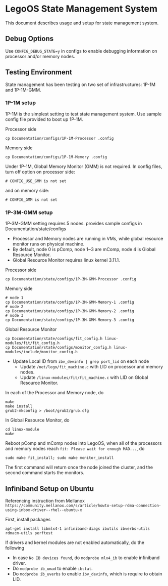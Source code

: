 # LegoOS State Management System

This document describes usage and setup for state management system.

## Debug Options
Use `CONFIG_DEBUG_STATE=y` in configs to enable debugging information on processor and/or memory nodes.

## Testing Environment
State management has been testing on two set of infrastructures: 1P-1M and 1P-1M-GMM.

### 1P-1M setup
1P-1M is the simplest setting to test state management system. Use sample config file provided to boot up 1P-1M.

Processor side
```
cp Documentation/configs/1P-1M-Processor .config
```

Memory side
```
cp Documentation/configs/1P-1M-Memory .config
```

Under 1P-1M, Global Memory Monitor (GMM) is not required. In config files, turn off option on processor side:
```
# CONFIG_USE_GMM is not set
```
and on memory side:
```
# CONFIG_GMM is not set
```
### 1P-3M-GMM setup
1P-3M-GMM setting requires 5 nodes. provides sample configs in Documentation/state/configs

- Processor and Memory nodes are running in VMs, while global resource monitor runs on physical machine.
- By default, node 0 is pComp, node 1~3 are mComp, node 4 is Global Resource Monitor.
- Global Resource Monitor requires linux kernel 3.11.1.

Processor side
```
cp Documentation/state/configs/1P-3M-GMM-Processor .config
```

Memory side
```
# node 1
cp Documentation/state/configs/1P-3M-GMM-Memory-1 .config
# node 2
cp Documentation/state/configs/1P-3M-GMM-Memory-2 .config
# node 3
cp Documentation/state/configs/1P-3M-GMM-Memory-3 .config
```

Global Resource Monitor
```
cp Documentation/state/configs/fit_config.h linux-modules/fit/fit_config.h
cp Documentation/state/configs/monitor_config.h linux-modules/include/monitor_config.h
```

- Update Local ID from `ibv_devinfo | grep port_lid` on each node
    - Update `/net/lego/fit_machine.c` with LID on processor and memory nodes.
    - Update `/linux-modules/fit/fit_machine.c` with LID on Global Resource Monitor.

In each of the Processor and Memory node, do
```
make
make install
grub2-mkconfig > /boot/grub2/grub.cfg
```

In Global Resource Monitor, do
```
cd linux-module
make
```

Reboot pComp and mComp nodes into LegoOS, when all of the processors and memory nodes reach `fit: Please wait for enough MAD...`, do
```
sudo make fit_install; sudo make monitor_install
```
The first command will return once the node joined the cluster, and the second command starts the monitors.

## Infiniband Setup on Ubuntu
Referencing instruction from Mellanox
`https://community.mellanox.com/s/article/howto-setup-rdma-connection-using-inbox-driver--rhel--ubuntu-x`

First, install packages
```
apt-get install libmlx4-1 infiniband-diags ibutils ibverbs-utils rdmacm-utils perftest
```
If drivers and kernel modules are not enabled automatically, do the following
- In case `No IB devices found`, do `modprobe mlx4_ib` to enable infiniband driver.
- Do `modprobe ib_umad` to enable `ibstat`.
- Do `modprobe ib_uverbs` to enable `ibv_devinfo`, which is require to obtain LID.

